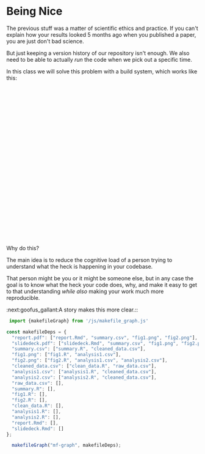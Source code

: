 Being Nice
==========

The previous stuff was a matter of scientific ethics and practice. If you can't
explain how your results looked 5 months ago when you published a paper, you are
just don't bad science.

But just keeping a version history of our repository isn't enough. We also need
to be able to actually _run_ the code when we pick out a specific time.

In this class we will solve this problem with a build system, which works like 
this:

<svg id="mf-graph" style="width: 100%; height: 400px;"></svg>

Why do this?

The main idea is to reduce the cognitive load of a person trying to understand
what the heck is happening in your codebase. 

That person might be you or it might be someone else, but in any case
the goal is to know what the heck your code does, why, and make it easy to
get to that understanding _while also_ making your work much more reproducible.

:next:goofus_gallant:A story makes this more clear.::

```javascript browser
 import {makefileGraph} from '/js/makefile_graph.js'

const makefileDeps = {
  "report.pdf": ["report.Rmd", "summary.csv", "fig1.png", "fig2.png"],
  "slidedeck.pdf": ["slidedeck.Rmd", "summary.csv", "fig1.png", "fig2.png"],
  "summary.csv": ["summary.R", "cleaned_data.csv"],
  "fig1.png": ["fig1.R", "analysis1.csv"],
  "fig2.png": ["fig2.R", "analysis1.csv", "analysis2.csv"],
  "cleaned_data.csv": ["clean_data.R", "raw_data.csv"],
  "analysis1.csv": ["analysis1.R", "cleaned_data.csv"],
  "analysis2.csv": ["analysis2.R", "cleaned_data.csv"],
  "raw_data.csv": [],
  "summary.R": [],
  "fig1.R": [],
  "fig2.R": [],
  "clean_data.R": [],
  "analysis1.R": [],
  "analysis2.R": [],
  "report.Rmd": [],
  "slidedeck.Rmd": []
};

  makefileGraph("mf-graph", makefileDeps);
```